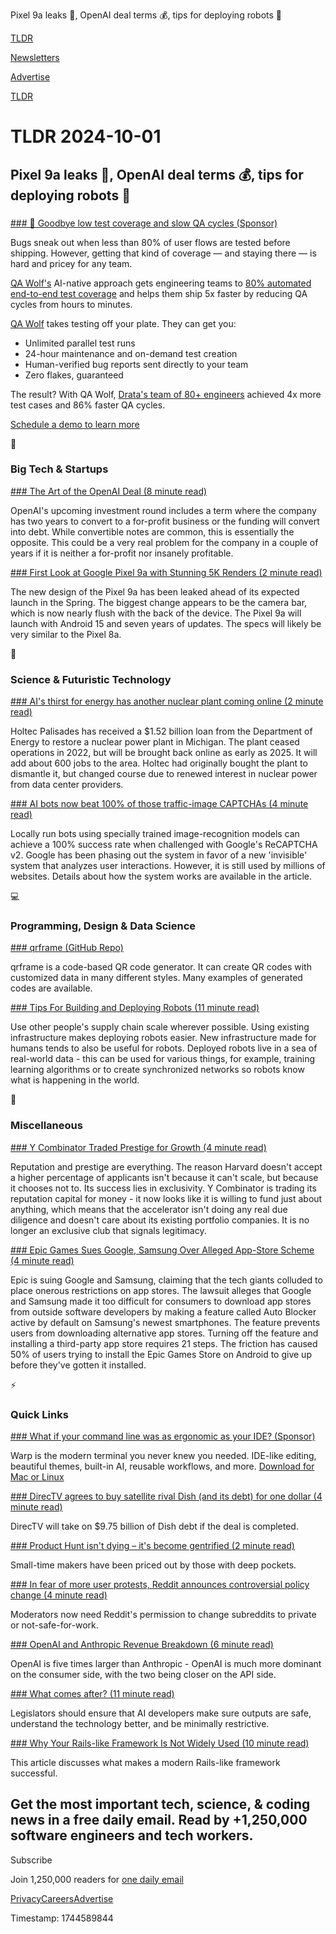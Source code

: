 Pixel 9a leaks 📱, OpenAI deal terms 💰, tips for deploying robots 🤖

[TLDR](/)

[Newsletters](/newsletters)

[Advertise](https://advertise.tldr.tech/)

[TLDR](/)

# TLDR 2024-10-01

## Pixel 9a leaks 📱, OpenAI deal terms 💰, tips for deploying robots 🤖

### 

[### 👋 Goodbye low test coverage and slow QA cycles (Sponsor)](https://www.qawolf.com/?utm_campaign=GoodbyeLowSlow10012024&amp;utm_source=tldr&amp;utm_medium=newsletter)

Bugs sneak out when less than 80% of user flows are tested before shipping. However, getting that kind of coverage — and staying there — is hard and pricey for any team.

[QA Wolf's](https://www.qawolf.com/?utm_campaign=GoodbyeLowSlow10012024&utm_source=tldr&utm_medium=newsletter) AI-native approach gets engineering teams to [80% automated end-to-end test coverage](https://www.qawolf.com/?utm_campaign=GoodbyeLowSlow10012024&utm_source=tldr&utm_medium=newsletter) and helps them ship 5x faster by reducing QA cycles from hours to minutes.

[QA Wolf](https://www.qawolf.com/?utm_campaign=GoodbyeLowSlow10012024&utm_source=tldr&utm_medium=newsletter) takes testing off your plate. They can get you:

* Unlimited parallel test runs
* 24-hour maintenance and on-demand test creation
* Human-verified bug reports sent directly to your team
* Zero flakes, guaranteed

The result? With QA Wolf, [Drata's team of 80+ engineers](https://www.qawolf.com/case-studies/drata?utm_campaign=GoodbyeLowSlow10012024&utm_source=tldr&utm_medium=newsletter) achieved 4x more test cases and 86% faster QA cycles.

[Schedule a demo to learn more](https://www.qawolf.com/?utm_campaign=GoodbyeLowSlow10012024&utm_source=tldr&utm_medium=newsletter)

📱

### Big Tech & Startups

[### The Art of the OpenAI Deal (8 minute read)](https://spyglass.org/the-art-of-the-openai-deal/?utm_source=tldrnewsletter)

OpenAI's upcoming investment round includes a term where the company has two years to convert to a for-profit business or the funding will convert into debt. While convertible notes are common, this is essentially the opposite. This could be a very real problem for the company in a couple of years if it is neither a for-profit nor insanely profitable.

[### First Look at Google Pixel 9a with Stunning 5K Renders (2 minute read)](https://www.androidheadlines.com/google-pixel-9a?utm_source=tldrnewsletter)

The new design of the Pixel 9a has been leaked ahead of its expected launch in the Spring. The biggest change appears to be the camera bar, which is now nearly flush with the back of the device. The Pixel 9a will launch with Android 15 and seven years of updates. The specs will likely be very similar to the Pixel 8a.

🚀

### Science & Futuristic Technology

[### AI's thirst for energy has another nuclear plant coming online (2 minute read)](https://qz.com/michigan-palisades-holtec-nuclear-power-plant-reopening-1851661088?utm_source=tldrnewsletter)

Holtec Palisades has received a $1.52 billion loan from the Department of Energy to restore a nuclear power plant in Michigan. The plant ceased operations in 2022, but will be brought back online as early as 2025. It will add about 600 jobs to the area. Holtec had originally bought the plant to dismantle it, but changed course due to renewed interest in nuclear power from data center providers.

[### AI bots now beat 100% of those traffic-image CAPTCHAs (4 minute read)](https://arstechnica.com/ai/2024/09/ai-defeats-traffic-image-captcha-in-another-triumph-of-machine-over-man/?utm_source=tldrnewsletter)

Locally run bots using specially trained image-recognition models can achieve a 100% success rate when challenged with Google's ReCAPTCHA v2. Google has been phasing out the system in favor of a new 'invisible' system that analyzes user interactions. However, it is still used by millions of websites. Details about how the system works are available in the article.

💻

### Programming, Design & Data Science

[### qrframe (GitHub Repo)](https://github.com/zhengkyl/qrframe?utm_source=tldrnewsletter)

qrframe is a code-based QR code generator. It can create QR codes with customized data in many different styles. Many examples of generated codes are available.

[### Tips For Building and Deploying Robots (11 minute read)](https://rodneybrooks.com/tips-for-building-and-deploying-robots/?utm_source=tldrnewsletter)

Use other people's supply chain scale wherever possible. Using existing infrastructure makes deploying robots easier. New infrastructure made for humans tends to also be useful for robots. Deployed robots live in a sea of real-world data - this can be used for various things, for example, training learning algorithms or to create synchronized networks so robots know what is happening in the world.

🎁

### Miscellaneous

[### Y Combinator Traded Prestige for Growth (4 minute read)](https://unfashionable.blog/p/yc/?utm_source=tldrnewsletter)

Reputation and prestige are everything. The reason Harvard doesn't accept a higher percentage of applicants isn't because it can't scale, but because it chooses not to. Its success lies in exclusivity. Y Combinator is trading its reputation capital for money - it now looks like it is willing to fund just about anything, which means that the accelerator isn't doing any real due diligence and doesn't care about its existing portfolio companies. It is no longer an exclusive club that signals legitimacy.

[### Epic Games Sues Google, Samsung Over Alleged App-Store Scheme (4 minute read)](https://www.wsj.com/tech/epic-games-to-sue-google-samsung-over-alleged-app-store-scheme-e1744d35?st=iaj4DT&reflink=desktopwebshare_permalink&utm_source=tldrnewsletter)

Epic is suing Google and Samsung, claiming that the tech giants colluded to place onerous restrictions on app stores. The lawsuit alleges that Google and Samsung made it too difficult for consumers to download app stores from outside software developers by making a feature called Auto Blocker active by default on Samsung's newest smartphones. The feature prevents users from downloading alternative app stores. Turning off the feature and installing a third-party app store requires 21 steps. The friction has caused 50% of users trying to install the Epic Games Store on Android to give up before they've gotten it installed.

⚡

### Quick Links

[### What if your command line was as ergonomic as your IDE? (Sponsor)](https://www.warp.dev/?utm_source=tldr&amp;utm_medium=newsletter&amp;utm_campaign=tldr_quicklinks)

Warp is the modern terminal you never knew you needed. IDE-like editing, beautiful themes, built-in AI, reusable workflows, and more. [Download for Mac or Linux](https://www.warp.dev/?utm_source=tldr&utm_medium=newsletter&utm_campaign=tldr_quicklinks)

[### DirecTV agrees to buy satellite rival Dish (and its debt) for one dollar (4 minute read)](https://arstechnica.com/tech-policy/2024/09/directv-agrees-to-buy-satellite-rival-dish-and-its-debt-for-one-dollar/?utm_source=tldrnewsletter)

DirecTV will take on $9.75 billion of Dish debt if the deal is completed.

[### Product Hunt isn't dying – it's become gentrified (2 minute read)](https://launchpointzero.com/blog/product-hunt-isnt-dying-its-become-gentrified/?utm_source=tldrnewsletter)

Small-time makers have been priced out by those with deep pockets.

[### In fear of more user protests, Reddit announces controversial policy change (4 minute read)](https://arstechnica.com/tech-policy/2024/09/policy-change-lets-reddit-veto-user-protests/?utm_source=tldrnewsletter)

Moderators now need Reddit's permission to change subreddits to private or not-safe-for-work.

[### OpenAI and Anthropic Revenue Breakdown (6 minute read)](https://www.tanayj.com/p/openai-and-anthropic-revenue-breakdown?utm_source=tldrnewsletter)

OpenAI is five times larger than Anthropic - OpenAI is much more dominant on the consumer side, with the two being closer on the API side.

[### What comes after? (11 minute read)](https://www.strangeloopcanon.com/p/ai-bill-vetoed-whats-next?utm_source=tldrnewsletter)

Legislators should ensure that AI developers make sure outputs are safe, understand the technology better, and be minimally restrictive.

[### Why Your Rails-like Framework Is Not Widely Used (10 minute read)](https://hermanradtke.com/why-your-rails-like-framework-is-not-widely-used/?utm_source=tldrnewsletter)

This article discusses what makes a modern Rails-like framework successful.

## Get the most important tech, science, & coding news in a free daily email. Read by +1,250,000 software engineers and tech workers.

Subscribe

Join 1,250,000 readers for [one daily email](/api/latest/tech)

[Privacy](/privacy)[Careers](https://jobs.ashbyhq.com/tldr.tech)[Advertise](/tech/advertise)

Timestamp: 1744589844